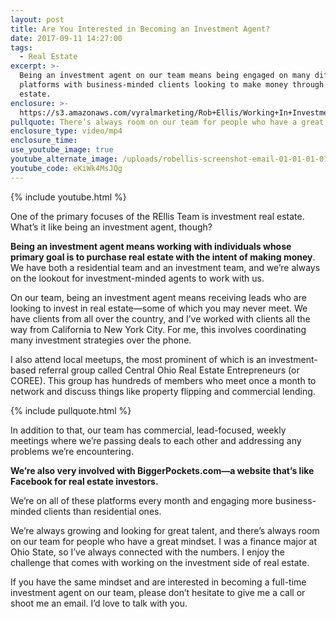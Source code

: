 ```yaml
---
layout: post
title: Are You Interested in Becoming an Investment Agent?
date: 2017-09-11 14:27:00
tags:
  - Real Estate
excerpt: >-
  Being an investment agent on our team means being engaged on many different
  platforms with business-minded clients looking to make money through real
  estate.
enclosure: >-
  https://s3.amazonaws.com/vyralmarketing/Rob+Ellis/Working+In+Investment+Real+Estate+-+Central+Ohio+Real+Estate+Agent.mp4
pullquote: There’s always room on our team for people who have a great mindset.
enclosure_type: video/mp4
enclosure_time:
use_youtube_image: true
youtube_alternate_image: /uploads/robellis-screenshot-email-01-01-01-01-01-01-01-01-01-01-01-1.jpg
youtube_code: eKiWk4MsJQg
---
```



{% include youtube.html %}

One of the primary focuses of the REllis Team is investment real estate. What’s it like being an investment agent, though?

**Being an investment agent means working with individuals whose primary goal is to purchase real estate with the intent of making money**. We have both a residential team and an investment team, and we’re always on the lookout for investment-minded agents to work with us.

On our team, being an investment agent means receiving leads who are looking to invest in real estate—some of which you may never meet. We have clients from all over the country, and I’ve worked with clients all the way from California to New York City. For me, this involves coordinating many investment strategies over the phone.

I also attend local meetups, the most prominent of which is an investment-based referral group called Central Ohio Real Estate Entrepreneurs (or COREE). This group has hundreds of members who meet once a month to network and discuss things like property flipping and commercial lending.

{% include pullquote.html %}

In addition to that, our team has commercial, lead-focused, weekly meetings where we’re passing deals to each other and addressing any problems we’re encountering.

**We’re also very involved with BiggerPockets.com—a website that’s like Facebook for real estate investors.**

We’re on all of these platforms every month and engaging more business-minded clients than residential ones.

We’re always growing and looking for great talent, and there’s always room on our team for people who have a great mindset. I was a finance major at Ohio State, so I’ve always connected with the numbers. I enjoy the challenge that comes with working on the investment side of real estate.

If you have the same mindset and are interested in becoming a full-time investment agent on our team, please don’t hesitate to give me a call or shoot me an email. I’d love to talk with you. <br>